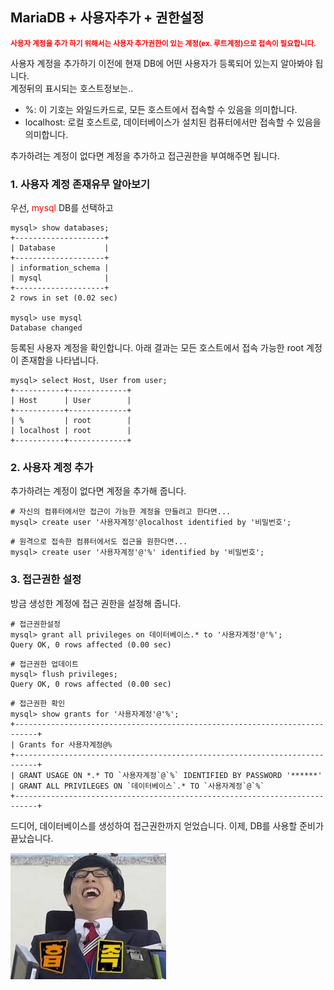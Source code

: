 ## MariaDB + 사용자추가 + 권한설정

<span style="color: red"><small><b>사용자 계정을 추가 하기 위해서는 사용자 추가권한이 있는 계정(ex. 루트계정)으로 접속이 필요합니다.</b></small></span>

사용자 계정을 추가하기 이전에 현재 DB에 어떤 사용자가 등록되어 있는지 알아봐야 됩니다.<br>
계정뒤의 표시되는 호스트정보는..<br>

- %: 이 기호는 와일드카드로, 모든 호스트에서 접속할 수 있음을 의미합니다.
- localhost: 로컬 호스트로, 데이터베이스가 설치된 컴퓨터에서만 접속할 수 있음을 의미합니다.

추가하려는 계정이 없다면 계정을 추가하고 접근권한을 부여해주면 됩니다.

### 1. 사용자 계정 존재유무 알아보기

우선, <span style="color: red">mysql</span> DB를 선택하고

```shell
mysql> show databases;
+--------------------+
| Database           |
+--------------------+
| information_schema |
| mysql              |
+--------------------+
2 rows in set (0.02 sec)

mysql> use mysql
Database changed
```

등록된 사용자 계정을 확인합니다. 아래 결과는 모든 호스트에서 접속 가능한 root 계정이 존재함을 나타냅니다.

```shell
mysql> select Host, User from user;
+-----------+-------------+
| Host      | User        |
+-----------+-------------+
| %         | root        |
| localhost | root        |
+-----------+-------------+
```

### 2. 사용자 계정 추가

추가하려는 계정이 없다면 계정을 추가해 줍니다.

```shell
# 자신의 컴퓨터에서만 접근이 가능한 계정을 만들려고 한다면...
mysql> create user '사용자계정'@localhost identified by '비밀번호';
```

```shell
# 원격으로 접속한 컴퓨터에서도 접근을 원한다면...
mysql> create user '사용자계정'@'%' identified by '비밀번호';
```

### 3. 접근권한 설정

방금 생성한 계정에 접근 권한을 설정해 줍니다.

```shell
# 접근권한설정
mysql> grant all privileges on 데이터베이스.* to '사용자계정'@'%';
Query OK, 0 rows affected (0.00 sec)
```

```shell
# 접근권한 업데이트
mysql> flush privileges;
Query OK, 0 rows affected (0.00 sec)
```

```shell
# 접근권한 확인
mysql> show grants for '사용자계정'@'%';
+---------------------------------------------------------------------------+
| Grants for 사용자계정@%
+---------------------------------------------------------------------------+
| GRANT USAGE ON *.* TO `사용자계정`@`%` IDENTIFIED BY PASSWORD '******'
| GRANT ALL PRIVILEGES ON `데이터베이스`.* TO `사용자계정`@`%`
+---------------------------------------------------------------------------+
```

드디어, 데이터베이스를 생성하여 접근권한까지 얻었습니다. 이제, DB를 사용할 준비가 끝났습니다.

<img src="images/흡족.jpeg">
